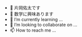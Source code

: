 - 👋 片岡佑太です
- 👀 数学に興味あります
- 🌱 I’m currently learning ...
- 💞️ I’m looking to collaborate on ...
- 📫 How to reach me ...

<!---
yutakataoka/yutakataoka is a ✨ special ✨ repository because its `README.md` (this file) appears on your GitHub profile.
You can click the Preview link to take a look at your changes.
--->
